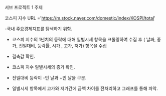 서브 프로젝트 1 주제

코스피 지수
URL ='https://m.stock.naver.com/domestic/index/KOSPI/total'

-국내 주요경제지표를 탐색하기 위함.


- 코스피 지수의 1년치의 등락에 대해 일별시세 항목을 크롤링하여 수집 후 ( 날짜, 종가, 전일대비, 등락률, 시가 , 고가, 저가) 항목을 수집

- 결측값 확인.

- 코스피 지수 일별시세의 종가 확인.

- 전일대비 등락이 -인 날과 +인 날을 구분.

- 일별시세 항목에서 고가와 저가간에 금액 차이를 전처리하고 그래프를 통해 파악.
